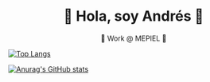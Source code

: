 <h1 align="center">🐸 Hola, soy Andrés 🐸</h1>

<p align="center">💼 Work @ MEPIEL 💼</p>
  
[![Top Langs](https://github-readme-stats.vercel.app/api/top-langs/?username=MEPIEL-AndresO&layout=donut-vertical)](https://github.com/anuraghazra/github-readme-stats)

[![Anurag's GitHub stats](https://github-readme-stats.vercel.app/api?username=MEPIEL-AndresO&show_icons=true&theme=gruvbox&hide=stars)](https://github.com/anuraghazra/github-readme-stats )
